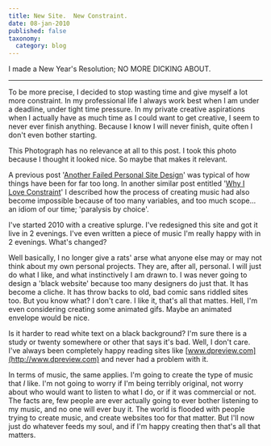 ```yaml
---
title: New Site.  New Constraint.
date: 08-jan-2010
published: false
taxonomy:
  category: blog
---
```


I made a New Year's Resolution;  NO MORE DICKING ABOUT.

---

To be more precise, I decided to stop wasting time and give myself a lot more constraint.  In my professional life I always work best when I am under a deadline, under tight time pressure.  In my private creative aspirations when I actually have as much time as I could want to get creative, I seem to never ever finish anything.  Because I know I will never finish, quite often I don't even bother starting.<!-- more -->

This Photograph has no relevance at all to this post.  I took this photo because I thought it looked nice.  So maybe that makes it relevant.

A previous post '[Another Failed Personal Site Design](http://www.leighhowells.com/?p=236)' was typical of how things have been for far too long.   In another similar post entitled '[Why I Love Constraint](http://www.leighhowells.com/?p=254)' I described how the process of creating music had also become impossible because of too many variables, and too much scope... an idiom of our time;  'paralysis by choice'.

I've started 2010 with a creative splurge.  I've redesigned this site and got it live in 2 evenings.   I've even written a piece of music I'm really happy with in 2 evenings.  What's changed?

Well basically, I no longer give a rats' arse what anyone else may or may not think about my own personal projects. They are, after all, personal. I will just do what I like, and what instinctively I am drawn to.  I was never going to design a 'black website' because too many designers do just that. It has become a cliche.  It has throw backs to old, bad comic sans riddled sites too.  But you know what?  I don't care.  I like it, that's all that mattes.  Hell, I'm even considering creating some animated gifs.  Maybe an animated envelope would be nice.

Is it harder to read white text on a black background?  I'm sure there is a study or twenty somewhere or other that says it's bad.  Well, I don't care.   I've always been completely happy reading sites like [www.dpreview.com](http://www.dpreview.com) and never had a problem with it.  

In terms of music, the same applies.  I'm going to create the type of music that *I* like.  I'm not going to worry if I'm being terribly original, not worry about who would want to listen to what I do, or if it was commercial or not.  The facts are, few people are ever actually going to ever bother listening to my music, and no one will ever buy it.  The world is flooded with people trying to create music, and create websites too for that matter. But I'll now just do whatever feeds my soul, and if I'm happy creating then that's all that matters.
